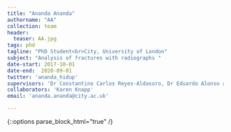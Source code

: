 ```yaml
---
title: "Ananda Ananda"
authorname: "AA"
collection: team
header:
  teaser: AA.jpg
tags: phd
tagline: "PhD Student<br>City, University of London"
subject: "Analysis of fractures with radiographs "
date-start: 2017-10-01
date-end:  2020-09-01
twitter: 'ananda_hidup'
supervisors: 'Dr Constantino Carlos Reyes-Aldasoro, Dr Eduardo Alonso and Dr Alex Ter-Sarkisov'
collaborators: 'Karen Knapp'
email: 'ananda.ananda@city.ac.uk'

---
```

{::options parse_block_html="true" /}

<p align= "justify">
